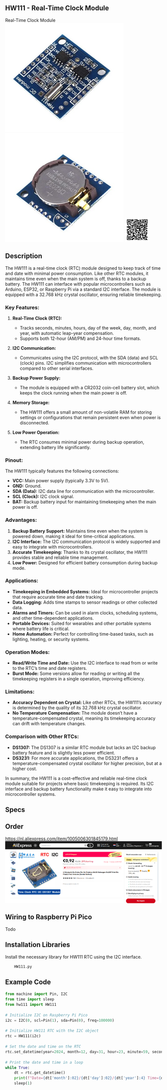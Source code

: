 ## HW111 - Real-Time Clock Module

Real-Time Clock Module
<img src="HW111_Photo.jpg" alt="Photo of the component">
<img src="HW111_Photo_01.jpg" alt="Photo of the component reverse">
<img src="HW111_QR_Code.jpg" alt="QR code to this page" width="80" height="80">

## Description
The HW111 is a real-time clock (RTC) module designed to keep track of time and date with minimal power consumption. Like other RTC modules, it maintains time even when the main system is off, thanks to a backup battery. The HW111 can interface with popular microcontrollers such as Arduino, ESP32, or Raspberry Pi via a standard I2C interface. The module is equipped with a 32.768 kHz crystal oscillator, ensuring reliable timekeeping.

### Key Features:

1. **Real-Time Clock (RTC):**
   - Tracks seconds, minutes, hours, day of the week, day, month, and year, with automatic leap-year compensation.
   - Supports both 12-hour (AM/PM) and 24-hour time formats.

2. **I2C Communication:**
   - Communicates using the I2C protocol, with the SDA (data) and SCL (clock) pins. I2C simplifies communication with microcontrollers compared to other serial interfaces.
   
3. **Backup Power Supply:**
   - The module is equipped with a CR2032 coin-cell battery slot, which keeps the clock running when the main power is off.
   
4. **Memory Storage:**
   - The HW111 offers a small amount of non-volatile RAM for storing settings or configurations that remain persistent even when power is disconnected.

5. **Low Power Operation:**
   - The RTC consumes minimal power during backup operation, extending battery life significantly.

### Pinout:

The HW111 typically features the following connections:

- **VCC:** Main power supply (typically 3.3V to 5V).
- **GND:** Ground.
- **SDA (Data):** I2C data line for communication with the microcontroller.
- **SCL (Clock):** I2C clock signal.
- **BAT:** Backup battery input for maintaining timekeeping when the main power is off.

### Advantages:

1. **Backup Battery Support:** Maintains time even when the system is powered down, making it ideal for time-critical applications.
2. **I2C Interface:** The I2C communication protocol is widely supported and easy to integrate with microcontrollers.
3. **Accurate Timekeeping:** Thanks to its crystal oscillator, the HW111 provides stable and reliable time management.
4. **Low Power:** Designed for efficient battery consumption during backup mode.

### Applications:

- **Timekeeping in Embedded Systems:** Ideal for microcontroller projects that require accurate time and date tracking.
- **Data Logging:** Adds time stamps to sensor readings or other collected data.
- **Alarms and Timers:** Can be used in alarm clocks, scheduling systems, and other time-dependent applications.
- **Portable Devices:** Suited for wearables and other portable systems where battery life is critical.
- **Home Automation:** Perfect for controlling time-based tasks, such as lighting, heating, or security systems.

### Operation Modes:

- **Read/Write Time and Date:** Use the I2C interface to read from or write to the RTC’s time and date registers.
- **Burst Mode:** Some versions allow for reading or writing all the timekeeping registers in a single operation, improving efficiency.

### Limitations:

- **Accuracy Dependent on Crystal:** Like other RTCs, the HW111’s accuracy is determined by the quality of its 32.768 kHz crystal oscillator.
- **No Temperature Compensation:** The module doesn’t have a temperature-compensated crystal, meaning its timekeeping accuracy can drift with temperature changes.

### Comparison with Other RTCs:

- **DS1307:** The DS1307 is a similar RTC module but lacks an I2C backup battery feature and is slightly less power efficient.
- **DS3231:** For more accurate applications, the DS3231 offers a temperature-compensated crystal oscillator for higher precision, but at a higher cost.

In summary, the HW111 is a cost-effective and reliable real-time clock module suitable for projects where basic timekeeping is required. Its I2C interface and backup battery functionality make it easy to integrate into microcontroller systems.

## Specs

## Order
<a href="https://nl.aliexpress.com/item/1005006301845179.html">https://nl.aliexpress.com/item/1005006301845179.html</a>
<img src="HW111_Order.jpg" alt="Photo of the Order">

## Wiring to Raspberry Pi Pico
Todo

## Installation Libraries
Install the necessary library for HW111 RTC using the I2C interface.

```python
    HW111.py
```

## Example Code
```python
from machine import Pin, I2C
from time import sleep
from hw111 import HW111

# Initialize I2C on Raspberry Pi Pico
i2c = I2C(0, scl=Pin(1), sda=Pin(0), freq=100000)

# Initialize HW111 RTC with the I2C object
rtc = HW111(i2c)

# Set the date and time on the RTC
rtc.set_datetime(year=2024, month=12, day=31, hour=23, minute=59, second=50)

# Print the date and time in a loop
while True:
    dt = rtc.get_datetime()
    print(f"Date={dt['month']:02}/{dt['day']:02}/{dt['year']:4} Time={dt['hour']:02}:{dt['minute']:02}:{dt['second']:02}")
    sleep(1)

```
